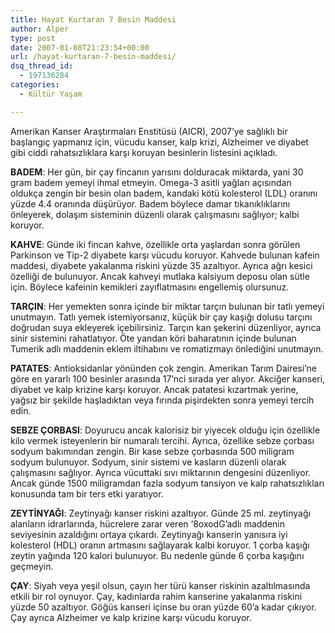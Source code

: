 ```yaml
---
title: Hayat Kurtaran 7 Besin Maddesi
author: Alper
type: post
date: 2007-01-08T21:23:54+00:00
url: /hayat-kurtaran-7-besin-maddesi/
dsq_thread_id:
  - 197136284
categories:
  - Kültür Yaşam

---
```

Amerikan Kanser Araştırmaları Enstitüsü (AICR), 2007&#8217;ye sağlıklı bir başlangıç yapmanız için, vücudu kanser, kalp krizi, Alzheimer ve diyabet gibi ciddi rahatsızlıklara karşı koruyan besinlerin listesini açıkladı.  
<!--more-->

  
**BADEM**: Her gün, bir çay fincanın yarısını dolduracak miktarda, yani 30 gram badem yemeyi ihmal etmeyin. Omega-3 asitli yağları açısından oldukça zengin bir besin olan badem, kandaki kötü kolesterol (LDL) oranını yüzde 4.4 oranında düşürüyor. Badem böylece damar tıkanıklıklarını önleyerek, dolaşım sisteminin düzenli olarak çalışmasını sağlıyor; kalbi koruyor.

**KAHVE**: Günde iki fincan kahve, özellikle orta yaşlardan sonra görülen Parkinson ve Tip-2 diyabete karşı vücudu koruyor. Kahvede bulunan kafein maddesi, diyabete yakalanma riskini yüzde 35 azaltıyor. Ayrıca ağrı kesici özelliği de bulunuyor. Ancak kahveyi mutlaka kalsiyum deposu olan sütle için. Böylece kafeinin kemikleri zayıflatmasını engellemiş olursunuz.

**TARÇIN**: Her yemekten sonra içinde bir miktar tarçın bulunan bir tatlı yemeyi unutmayın. Tatlı yemek istemiyorsanız, küçük bir çay kaşığı dolusu tarçını doğrudan suya ekleyerek içebilirsiniz. Tarçın kan şekerini düzenliyor, ayrıca sinir sistemini rahatlatıyor. Öte yandan köri baharatının içinde bulunan Tumerik adlı maddenin eklem iltihabını ve romatizmayı önlediğini unutmayın.

**PATATES**: Antioksidanlar yönünden çok zengin. Amerikan Tarım Dairesi&#8217;ne göre en yararlı 100 besinler arasında 17&#8217;nci sırada yer alıyor. Akciğer kanseri, diyabet ve kalp krizine karşı koruyor. Ancak patatesi kızartmak yerine, yağsız bir şekilde haşladıktan veya fırında pişirdekten sonra yemeyi tercih edin.

**SEBZE ÇORBASI**: Doyurucu ancak kalorisiz bir yiyecek olduğu için özellikle kilo vermek isteyenlerin bir numaralı tercihi. Ayrıca, özellike sebze çorbası sodyum bakımından zengin. Bir kase sebze çorbasında 500 miligram sodyum bulunuyor. Sodyum, sinir sistemi ve kasların düzenli olarak çalışmasını sağlıyor. Ayrıca vücuttaki sıvı miktarının dengesini düzenliyor. Ancak günde 1500 miligramdan fazla sodyum tansiyon ve kalp rahatsızlıkları konusunda tam bir ters etki yaratıyor.

**ZEYTİNYAĞI**: Zeytinyağı kanser riskini azaltıyor. Günde 25 ml. zeytinyağı alanların idrarlarında, hücrelere zarar veren &#8216;8oxodG&#8217;adlı maddenin seviyesinin azaldığını ortaya çıkardı. Zeytinyağı kanserin yanısıra iyi kolesterol (HDL) oranın artmasını sağlayarak kalbi koruyor. 1 çorba kaşığı zeytin yağında 120 kalori bulunuyor. Bu nedenle günde 6 çorba kaşığını geçmeyin.

**ÇAY**: Siyah veya yeşil olsun, çayın her türü kanser riskinin azaltılmasında etkili bir rol oynuyor. Çay, kadınlarda rahim kanserine yakalanma riskini yüzde 50 azaltıyor. Göğüs kanseri içinse bu oran yüzde 60&#8217;a kadar çıkıyor. Çay ayrıca Alzheimer ve kalp krizine karşı vücudu koruyor.